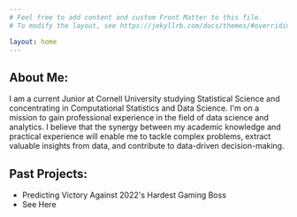 ```yaml
---
# Feel free to add content and custom Front Matter to this file.
# To modify the layout, see https://jekyllrb.com/docs/themes/#overriding-theme-defaults

layout: home
---
```

## About Me:
I am a current Junior at Cornell University studying Statistical Science and concentrating in Computational Statistics and Data Science. I'm on a mission to gain professional experience in the field of data science and analytics. I believe that the synergy between my academic knowledge and practical experience will enable me to tackle complex problems, extract valuable insights from data, and contribute to data-driven decision-making.

## Past Projects:
- Predicting Victory Against 2022's Hardest Gaming Boss
-   See Here
